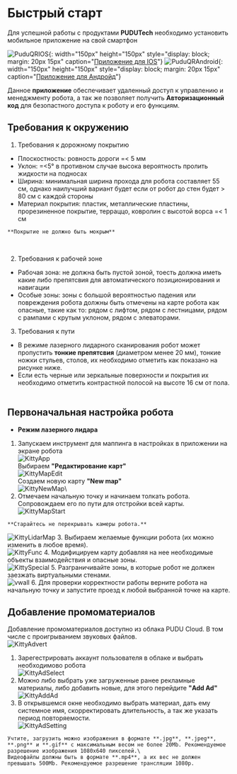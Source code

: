 # Быстрый старт

Для успешной работы с продуктами **PUDUTech** необходимо установить мобильное приложение на свой смартфон

![PuduQRIOS](/assets/images/PuduQR_app_ios.png){: width="150px" height="150px" style="display: block; margin: 20px 15px" caption="[Приложение для IOS](https://apps.apple.com/app/id1598340894)"}
![PuduQRAndroid](/assets/images/PuduQR_app_android.png ){: width="150px" height="150px" style="display: block; margin: 20px 15px" caption="[Приложение для Андройд](https://business-hongkong-apk.oss-cn-hongkong.aliyuncs.com/apk/prod/PuduLink.apk)"}

Данное **приложение** обеспечивает удаленный доступ к управлению и менеджменту робота, а так же позволяет получить **Авторизационный код** для безопастного доступа к роботу и его функциям.

## Требования к окружению

1. Требования к дорожному покрытию

* Плоскостность: ровность дороги =< 5 мм
* Уклон: =<5° в противном случае высока вероятность пролить жидкости на подносах
* Ширина: минимальная ширина прохода для робота составляет 55 см, однако наилучший вариант будет если от робот до стен будет > 80 см с каждой стороны
* Материал покрытия: пластик, металлические пластины, прорезиненное покрытие, терраццо, ковролин с высотой ворса =< 1 см

```warning
**Покрытие не должно быть мокрым**
```
![]()
![]()
![]()

2. Требования к рабочей зоне

* Рабочая зона: не должна быть пустой зоной, тоесть должна иметь какие либо препятсвия для автоматического позиционирования и навигации
* Особые зоны: зоны с большой вероятностью падения или повреждения робота должны быть отмечены на карте робота как опасные, такие как то: рядом с лифтом, рядом с лестницами, рядом с рампами с крутым уклоном, рядом с элеваторами.

3. Требования к пути

* В режиме лазерного лидарного сканирования робот может пропустить **тонкие препятсвия** (диаметром менее 20 мм), тонкие ножки стульев, столов, их необходимо отметить как показано на рисунке ниже.
![]()
* Если есть черные или зеркальные поверхности и покрытия их необходимо отметить контрастной полосой на высоте 16 см от пола.
![]()

## Первоначальная настройка робота

* **Режим лазерного лидара**
1. Запускаем инструмент для маппинга в настройках в приложении на экране робота \
![KittyApp](/assets/images/Kitty_AppSettings.png)\
Выбираем **"Редактирование карт"**\
![KittyMapEdit](/assets/images/Kitty_mapedit.png)\
Создаем новую карту **"New map"**\
![KittyNewMap](/assets/images/Kitty_newmap.png)\
2. Отмечаем начальную точку и начинаем толкать робота. Сопровождаем его по пути для отстройки всей карты.\
![KittyMapStart](/assets/images/Kitty_carrymapping.png)
```warning
**Старайтесь не перекрывать камеры робота.**
```
![KittyLidarMap](/assets/images/Kitty_lidarmapping.png)
3. Выбираем желаемые функции робота (их можно изменить в любое время).\
![KittyFunc](/assets/images/Kitty_function.png) 
4. Модифицируем карту добавляя на нее необходимые объекты взаимодействия и опасные зоны.\
![KittySpecial](/assets/images/Kitty_app_specialelements.png)
5. Разграничивайте зоны, в которые робот не должен заезжать виртуальными стенами.\
![vwall](/assets/images/Kitty_vwall.png)
6. Для проверки корректности работы верните робота на начальную точку и запустите проезд к любой выбранной точке на карте.

## Добавление промоматериалов
Добавление промоматериалов доступно из облака PUDU Cloud. В том числе с проигрыванием звуковых файлов.\
![KittyAdvert](/assets/images/Kitty_promoscreen.png)
1. Зарегестрировать аккаунт пользователя в облаке и выбрать необходимово робота\
![KittyAdSelect](/assets/images/Kitty_ad.png)
2. Можно либо выбрать уже загруженные ранее рекламные материалы, либо добавить новые, для этого перейдите **"Add Ad"**\
![KittyAddAd](/assets/images/Kitty_advertising.png)
3. В открывшемся окне необходимо выбрать материал, дать ему системное имя, скорректировать длительность, а так же указать период повторяемости.\
![KittyAdSetting](/assets/images/Kitty_ad_setting.png)
```warning
Учтите, загрузить можно изображения в формате **.jpg**, **.jpeg**, **.png** и **.gif** с максимальным весом не более 20Mb. Рекомендуемое разрешение изображения 1080х640 пикселей.\
Видеофайлы должны быть в формате **.mp4**, а их вес не должен превышать 500Mb. Рекомендуемое разрешение трансляции 1080p.
```
